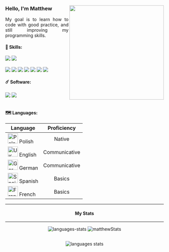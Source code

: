 <h3>Hello, I'm Matthew <img align="right" src="https://media3.giphy.com/media/11fHSR7hmRLbkA/giphy.gif?cid=ecf05e47qyxcrlr2vox8w6v19uc3w4e6l0wmf8srflw7b3p6&rid=giphy.gif&ct=g" width="300"></h3>
<p align="justify">
    My goal is to learn how to code with good practice, and still improving my programming skills.
</p>

<h4>🧬 Skills:</h4>
<div>
    <img src="https://img.shields.io/badge/C%23-blue?logo=csharp" />
    <img src="https://img.shields.io/badge/.NET-blue?logo=dotnet" />
    <br />
    <br />
    <img src="https://img.shields.io/badge/javascript-%2329292929?logo=javascript&logoColor=white" />
    <img src="https://img.shields.io/badge/react-%2329292929?logo=react&logoColor=white" />
    <img src="https://img.shields.io/badge/typescript-%2329292929?logo=typescript&logoColor=white" />
    <img src="https://img.shields.io/badge/wordpress-%2329292929?logo=wordpress&logoColor=white" />
    <img src="https://img.shields.io/badge/HTML-%2329292929?logo=html5&logoColor=white" />
    <img src="https://img.shields.io/badge/CSS-%2329292929?logo=css3&logoColor=white" />
    <img src="https://img.shields.io/badge/sass-%2329292929?logo=sass&logoColor=white" />
</div>

<h4>☄️ Software:</h4>
<div>
    <img src="https://img.shields.io/badge/Visual Studio-orange?logo=VisualStudio&logoColor=white" />
    <img src="https://img.shields.io/badge/Visual Studio Code-orange?logo=VisualStudioCode&logoColor=white" />
</div>

<br>

<div align="left">
    <h4>🗺️ Languages:</h4>
    <table>
        <thead>
            <tr>
                <th style="text-align: center;">Language</th>
                <th style="text-align: center;">Proficiency</th>
            </tr>
        </thead>
        <tbody>
            <tr>
                <td><img src="https://upload.wikimedia.org/wikipedia/en/1/12/Flag_of_Poland.svg" width="32" alt="Poland"/> Polish</td>
                <td style="text-align: center;">Native</td>
            </tr>
            <tr>
                <td><img src="https://upload.wikimedia.org/wikipedia/en/thumb/a/ae/Flag_of_the_United_Kingdom.svg/1200px-Flag_of_the_United_Kingdom.svg.png" width="32" alt="UK"/> English</td>
                <td style="text-align: center;">Communicative</td>
            </tr>
            <tr>
                <td><img src="https://upload.wikimedia.org/wikipedia/commons/thumb/b/ba/Flag_of_Germany.svg/1920px-Flag_of_Germany.svg.png" width="32" alt="Germany"/> German</td>
                <td style="text-align: center;">Communicative</td>
            </tr>
            <tr>
                <td><img src="https://upload.wikimedia.org/wikipedia/commons/thumb/9/9a/Flag_of_Spain.svg/2560px-Flag_of_Spain.svg.png" width="32" alt="Spain"/> Spanish</td>
                <td style="text-align: center;">Basics</td>
            </tr>
            <tr>
                <td><img src="https://upload.wikimedia.org/wikipedia/en/thumb/c/c3/Flag_of_France.svg/1920px-Flag_of_France.svg.png" width="32" alt="France"/> French</td>
                <td style="text-align: center;">Basics</td>
            </tr>
        </tbody>
    </table>
</div>

<hr>

<div align="center">
    <h4>My Stats</h4>
    <div>
        <hr>
    </div>
    <div>
        <img src="https://streak-stats.demolab.com?user=h4rdPL&theme=dark&border_radius=4" style="margin-bottom: 30px;" alt="languages-stats"/>
        <img src="https://github-readme-stats.vercel.app/api?username=h4rdPL&show_icons=true&theme=dark" style="margin-bottom: 30px;" alt="matthewStats" />
        <br />
        <img src="https://github-readme-stats.vercel.app/api/top-langs/?username=h4rdPL&layout=compact&theme=dark" alt="languages stats" />
    </div>
</div>

<br>
